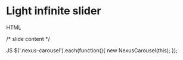 # Light infinite slider

HTML
<div class="nexus-carousel partners"
				     data-respondMouse="false"
				     data-delay="1500"
				     data-duration="1500"
				     data-autoScroll="false"
				     data-controls="true"
				     data-nextSelector=".next"
				     data-prevSelector=".prev"
>
  <div>
    <div class="bg-white">
      <div class="next"></div>
      <div class="prev"></div>
      <div class="viewport">
        <div class="wrapper">
          <div class="item">
            /* slide content */
          </div>
        </div>
      </div>
    </div>
  </div>
</div>

JS
$('.nexus-carousel').each(function(){
  new NexusCarousel(this);
});

